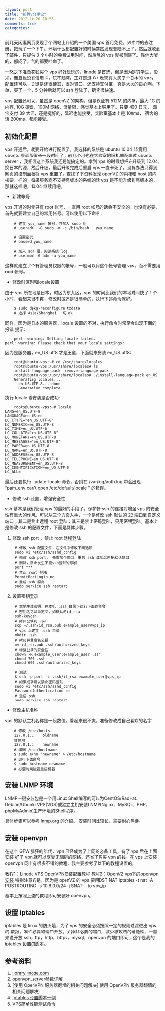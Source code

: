 ```yaml
---
layout: post
title: "折腾vps手记"
date: 2012-10-20 18:55
comments: true
categories: 
---
```


前几天闲逛网页发现了个网站上介绍的一个美国 vps 首月免费，兴冲冲的去注册，把玩了一个下午。环境什么都配置好的时候突然发现登陆不上了，然后就收到了邮件，只提供 3 个小时的免费试用时间，然后我的 vps 就被删除了。靠他大爷的，郁闷了，气的都要吐血了。

一怒之下准备花钱买个 vps 好好玩玩的，linode 是首选，但是因为是穷学生，没米，而且也没有信用卡，玩不起啊。正好逛逛 G+ 发现有人买了个日本的 vps， 配置还可以，关键是还很便宜，很对胃口，还支持支付宝，真是大大的良心啊。下单，买了一个，5 分钟后就可以 ssh 登陆了，确实很快速。

vps 配置还可以，虽然是 openVZ 的架构，但是保证有 512M 的内存，最大 1G 的内存, 10G 硬盘，100M 网络，流量限，感觉基本上够用了。只要 490 日元， 淘宝支付 39 大洋，还是挺好的，延迟也能接受，实验室基本上是 100ms， 宿舍的话 200ms，都能接受。

## 初始化配置

vps 开通后，就要开始进行配置了。我选择的系统是 ubuntu 10.04, 毕竟用 ubuntu 桌面版很长一段时间了，前几个月也在实验室的旧机器配置过 ubuntu server ，我相信这个系统我还是能搞定的。拿到 vps 的时候想把它升级到 12.04, 换日本的源，然后升级，最后升级完成后重启 vps 一直卡死了。没有办法只得到网页的控制面板将 vps 重置了。查找了下资料发现 openVZ 的内核和 host 的内核要一样的，如果服务商不支持高版本的系统的话 vps 是不能升级到高版本的，那就这样吧，10.04 继续用吧。

 * 新建帐号
   
vps 开通的时候只有 root 帐号，一直用 root 帐号的话会不安全的，也没有必要，首先就要建立自己的常用帐号。可以使用以下命令：

        # 建立 you_name 帐号，并加入 sudo 组    
        # useradd  -G sudo -m -s /bin/bash   you_name
        
        # 设置密码
        # passwd you_name   

        # 加入 adm 组，阅读系统 log
        # usermod -G adm -a you_name

这样就建立了个有管理员权限的帐号，一般可以用这个帐号管理 vps，而不需要用
root 帐号。

 * 修改时区别和locale设置

由于 vps 所在地是日本，时区为东九区，vps 的时间比我们的本地时间快了 1 个小时，看起来很不爽，修改时区还是很简单的，执行下述命令就好。

        $ sudo dpkg-reconfigure tzdata
        # 选择 Asia/Shanghai 一切 ok

同样，因为是日本的服务器，locale 设置的不对，执行命令时常常会出现下面的报错
提示:

        perl: warning: Setting locale failed.
	perl: warning: Please check that your locale settings:

因为是服务器，en_US.utf8 才是王道，下面就来安装 en_US.utf8:


        root@ubuntu-vps:~# cd /usr/share/locales
        root@ubuntu-vps:/usr/share/locales# ls
        install-language-pack  remove-language-pack
        root@ubuntu-vps:/usr/share/locales# ./install-language-pack en_US
        Generating locales...
          en_US.UTF-8... done
          Generation complete.

执行 locale 看安装是否成功:	  
 
        roots@ubuntu-vps:~# locale
	LANG=en_US.UTF-8
	LANGUAGE=en_US:en
	LC_CTYPE="en_US.UTF-8"
	LC_NUMERIC=en_US.UTF-8
	LC_TIME=en_US.UTF-8
	LC_COLLATE="en_US.UTF-8"
	LC_MONETARY=en_US.UTF-8
	LC_MESSAGES="en_US.UTF-8"
	LC_PAPER=en_US.UTF-8
	LC_NAME=en_US.UTF-8
	LC_ADDRESS=en_US.UTF-8
	LC_TELEPHONE=en_US.UTF-8
	LC_MEASUREMENT=en_US.UTF-8
	LC_IDENTIFICATION=en_US.UTF-8
	LC_ALL=

最后还要执行 update-locale 命令，否则在 /var/log/auth.log 中会出现 
“pam_env can't open /etc/default/locale " 的错误。

 * 修改 ssh 设置，增强安全性

ssh 基本是我们管理 vps 的最好的手段了，保护好 ssh 的连接对增强 vps 的安全性有重大的作用。可以从三个方面入手，一个是修改 ssh 默认的 22 端口到自定义端口；其二是禁止远程 root 登陆；其三是禁止密码登陆，只用密钥登陆。基本上是修改
ssh 的配置文件，下面是具体步骤。

1. 修改 ssh port ，禁止 root 远程登陆

        # 修改 ssh 配置文件，在文件中修改下面选项
        sudo vi /etc/ssh/sshd_config
        # 修改 ssh port， 先增加个端口，重启 ssh 成功后再把默认端口
        # 删除，防止发生不能ssh登陆的悲剧
        port ***
        # 禁止 root 登陆
        PermitRootLogin no
        # 重启 ssh 服务
        sudo service ssh restart

2. 设置密钥登录

        # 本地生成密钥，在本机 .ssh 目录下运行下面的命令
        # 密钥名可以自定义，如默认的id_rsa
        ssh-keygen
        # 拷贝公钥到 vps
        scp ~/.ssh/id_rsa.pub example_user@vps_ip
        # vps 上建立 .ssh 目录
        mkdir .ssh
        # 拷贝并重命名公钥 
        mv id_rsa.pub .ssh/authorized_keys
        # 增强公钥的安全性
        chown -R example_user:example_user .ssh
        chmod 700 .ssh
        chmod 600 .ssh/authorized_keys

        # 测试
        $ ssh -p port -i .ssh/id_rsa example_user@vps_ip
        # 如果成功可以禁止密码登陆
        sudo vi /etc/ssh/sshd_config
        PasswordAuthentication no
        # 重启 ssh  
        sudo service ssh restart

 * 修改主机名称

vps 的默认主机名称是一段数值，看起来很不爽，准备修改成自己喜欢的名字

        # 修改 /etc/hosts
        127.0.1.1    oldname
        替换为
        127.0.1.1    newname
        # 编辑 /etc/hostname
        $ sudo echo "newname" > /etc/hostname
        # 运行下面命令
        $ sudo hostname newname
        # 必要时可能要重启机器

##  安装 LNMP 环境

LNMP一键安装包是一个用Linux Shell编写的可以为CentOS/RadHat、Debian/Ubuntu
VPS(VDS)或独立主机安装LNMP(Nginx、MySQL、PHP、phpMyAdmin)生产环境的Shell程序。	

具体步骤可以参考 [lnmp.org](http://lnmp.org/) 的介绍。
安装时间比较长，需要耐心等待。

## 安装 openvpn 

在这个 GFW 猖狂的年代，vpn 已经成为了上网的必备工具，有了 vps 后在上面安装
好了 vpn 就可以享受无阻碍的网络，还省了购买 vpn 的钱。在 vps 上安装 openvpn
网上有很多不错的教程，我主要参考了以下的教程设置的。

教程1：[Linode VPS OpenVPN安装配置教程](http://www.vpser.net/build/linode-install-openvpn.html)
教程2：[OpenVZ vps下的openvpn安装](http://www.douban.com/note/97996409/)
	特别注意的是，因为是 openVZ 的 vps 要用DST NAT
	iptables -t nat -A POSTROUTING -s 10.8.0.0/24 -j SNAT --to vps_ip

基本上按照上述的教程即可安装好 openvpn。

## 设置 iptables

iptables 是 linux 的防火墙，为了 vps 的安全必须按照一定的规则过滤进出 vps 的
数据，准许必要的端口开放，关掉非必要的端口，减少被攻击的可能性。一般来说开放
ssh，ftp，http，https，mysql，openvpn 的端口即可，这个是我的 iptables 设置的[脚本](/codes/iptables_init.sh)。



## 参考资料

1. [library.linode.com](http://library.linode.com/)
2. [openvpn_server参数详解](http://blog.chinaunix.net/uid-27029423-id-3328463.html)
3. [使用 OpenVPN 服务器翻墙的相关问题解决](使用 OpenVPN 服务器翻墙的相关问题解决)
4. [Iptables 设置脚本一例](http://www.networkvps.com/index.php/archives/1135)
5. [VPS简单性能测试命令](http://www.zrblog.net/2284.html)


	








        	

